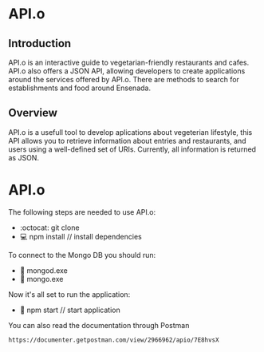 # API.o

## Introduction

API.o is an interactive guide to vegetarian-friendly restaurants and cafes. API.o also offers a JSON API, allowing developers to create applications around the services offered by API.o. There are methods to search for establishments and food around Ensenada.

## Overview

API.o is a usefull tool to develop aplications about vegeterian lifestyle, this API allows you to retrieve information about entries and restaurants, and users using a well-defined set of URIs. Currently, all information is returned as JSON.


# API.o

The following steps are needed to use API.o:
  * :octocat:   git clone
  * :computer:  npm install               // install dependencies

To connect to the Mongo DB you should run:
  * :leaves:    mongod.exe
  * :leaves:    mongo.exe

Now it's all set to run the application:
  * :bear:      npm start                 // start application



You can also read the documentation through Postman
```
https://documenter.getpostman.com/view/2966962/apio/7E8hvsX
```
